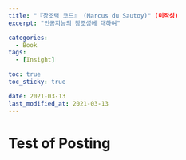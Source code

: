 ```yaml
---
title: "『창조력 코드』 (Marcus du Sautoy)" (미작성)
excerpt: "인공지능의 창조성에 대하여"

categories:
  - Book
tags:
  - [Insight]

toc: true
toc_sticky: true

date: 2021-03-13
last_modified_at: 2021-03-13
---
```


# Test of Posting

